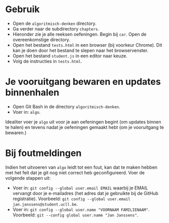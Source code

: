 # Gebruik

* Open de `algoritmisch-denken` directory.
* Ga verder naar de subdirectory `chapters`.
* Hieronder zie je alle reeksen oefeningen. Begin bij `car`. Open de overeenkomstige directory.
* Open het bestand `tests.html` in een browser (bij voorkeur Chrome). Dit kan je doen door het bestand te slepen naar het browservenster.
* Open het bestand `student.js` in een editor naar keuze.
* Volg de instructies in `tests.html`.

# Je vooruitgang bewaren en updates binnenhalen

* Open Git Bash in de directory `algoritmisch-denken`.
* Voer in: `algo`.

Idealiter voer je `algo` uit voor je aan oefeningen begint (om updates binnen te halen) en tevens nadat je oefeningen gemaakt hebt (om je vooruitgang te bewaren.)

# Bij foutmeldingen

Indien het uitvoeren van `algo` leidt tot een fout, kan dat te maken hebben met het feit dat je git nog niet correct heb geconfigureerd.
Voer de volgende stappen uit:

* Voer in: `git config --global user.email EMAIL` waarbij je EMAIL vervangt door je e-mailadres (het adres dat je gebruikte bij de GitHub registratie). Voorbeeld: `git config --global user.email jan.janssens@student.ucll.be`.
* Voer in: `git config --global user.name "VOORNAAM FAMILIENAAM"`. Voorbeeld: `git --config global user.name "Jan Janssens"`.
